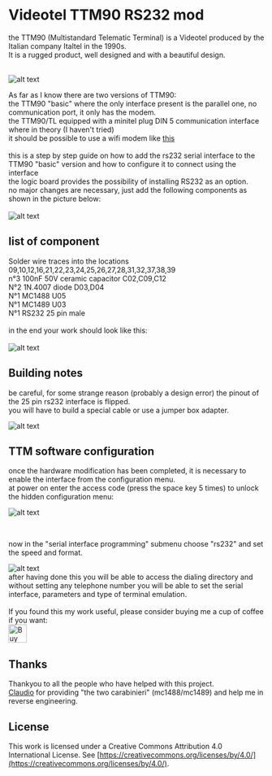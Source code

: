 # Videotel TTM90 RS232 mod
the TTM90 (Multistandard Telematic Terminal) is a Videotel produced by the Italian company Italtel in the 1990s.<br>
It is a rugged product, well designed and with a beautiful design.<br><br>

![alt text](https://github.com/na103/TTM90/blob/main/img/ttm90.jpg)

As far as I know there are two versions of TTM90:<br>
the TTM90 "basic" where the only interface present is the parallel one, no communication port, it only has the modem.<br>
the TTM90/TL equipped with a minitel plug DIN 5 communication interface where in theory (I haven't tried)<br>
it should be possible to use a wifi modem like [this](https://p-l4b.github.io/minitel/)<br>
<br>
this is a step by step guide on how to add the rs232 serial interface to the TTM90 "basic" version and how to configure it to connect using the interface<br>
the logic board provides the possibility of installing RS232 as an option.<br>
no major changes are necessary, just add the following components as shown in the picture below:<br><br>
![alt text](https://github.com/na103/TTM90/blob/main/img/board.png)
<br>
## list of component
Solder wire traces into the locations 09,10,12,16,21,22,23,24,25,26,27,28,31,32,37,38,39<br>
n°3 100nF 50V ceramic capacitor C02,C09,C12<br>
N°2 1N.4007 diode D03,D04<br>
N°1 MC1488 U05<br>
N°1 MC1489 U03<br>
N°1 RS232 25 pin male<br><br>
in the end your work should look like this:<br><br>
![alt text](https://github.com/na103/TTM90/blob/main/img/rs232mod.jpg)<br>
## Building notes
be careful, for some strange reason (probably a design error) the pinout of the 25 pin rs232 interface is flipped.<br>
you will have to build a special cable or use a jumper box adapter.<br>

![alt text](https://github.com/na103/TTM90/blob/main/img/rs232adapter.png)

## TTM software configuration
once the hardware modification has been completed, it is necessary to enable the interface from the configuration menu.<br>
at power on enter the access code (press the space key 5 times) to unlock the hidden configuration menu:<br>

![alt text](https://github.com/na103/TTM90/blob/main/img/confmenu.png)

<br>

now in the "serial interface programming" submenu choose "rs232" and set the speed and format.<br>

![alt text](https://github.com/na103/TTM90/blob/main/img/setupint.png)
<br>
after having done this you will be able to access the dialing directory and without setting any telephone number you will be able to set the serial interface, parameters and type of terminal emulation.
<br><br>
If you found this my work useful, please consider buying me a cup of coffee if you want:<br>
<a href='https://ko-fi.com/na103' target='_blank'><img height='36' style='border:0px;height:36px;' src='https://storage.ko-fi.com/cdn/cup-border.png' border='0' alt='Buy Me a Coffee at ko-fi.com' /></a>
## Thanks
Thankyou to all the people who have helped with this project.<br>
[Claudio](https://p-l4b.github.io/) for providing "the two carabinieri" (mc1488/mc1489) and help me in reverse engineering.
## License
This work is licensed under a Creative Commons Attribution 4.0 International License. See [https://creativecommons.org/licenses/by/4.0/](https://creativecommons.org/licenses/by/4.0/).

